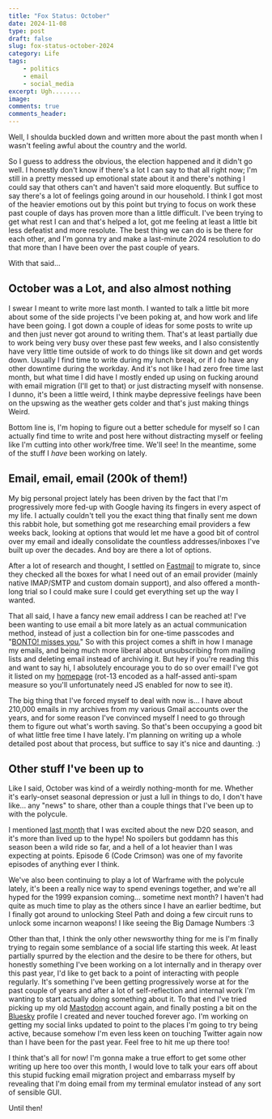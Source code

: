 ```yaml
---
title: "Fox Status: October"
date: 2024-11-08
type: post
draft: false
slug: fox-status-october-2024
category: Life
tags:
    - politics
    - email
    - social_media
excerpt: Ugh........
image:
comments: true
comments_header:
---
```

Well, I shoulda buckled down and written more about the past month when I wasn't feeling awful about the country and the world.

So I guess to address the obvious, the election happened and it didn't go well. I honestly don't know if there's a lot I can say to that all right now; I'm still in a pretty messed up emotional state about it and there's nothing I could say that others can't and haven't said more eloquently. But suffice to say there's a lot of feelings going around in our household. I think I got most of the heavier emotions out by this point but trying to focus on work these past couple of days has proven more than a little difficult. I've been trying to get what rest I can and that's helped a lot, got me feeling at least a little bit less defeatist and more resolute. The best thing we can do is be there for each other, and I'm gonna try and make a last-minute 2024 resolution to do that more than I have been over the past couple of years.

With that said...

## October was a Lot, and also almost nothing
I swear I meant to write more last month. I wanted to talk a little bit more about some of the side projects I've been poking at, and how work and life have been going. I got down a couple of ideas for some posts to write up and then just never got around to writing them. That's at least partially due to work being very busy over these past few weeks, and I also consistently have very little time outside of work to do things like sit down and get words down. Usually I find time to write during my lunch break, or if I do have any other downtime during the workday. And it's not like I had zero free time last month, but what time I did have I mostly ended up using on fucking around with email migration (I'll get to that) or just distracting myself with nonsense. I dunno, it's been a little weird, I think maybe depressive feelings have been on the upswing as the weather gets colder and that's just making things Weird.

Bottom line is, I'm hoping to figure out a better schedule for myself so I can actually find time to write and post here without distracting myself or feeling like I'm cutting into other work/free time. We'll see! In the meantime, some of the stuff I *have* been working on lately.

## Email, email, email (200k of them!)
My big personal project lately has been driven by the fact that I'm progressively more fed-up with Google having its fingers in every aspect of my life. I actually couldn't tell you the exact thing that finally sent me down this rabbit hole, but something got me researching email providers a few weeks back, looking at options that would let me have a good bit of control over my email and ideally consolidate the countless addresses/inboxes I've built up over the decades. And boy are there a lot of options.

After a lot of research and thought, I settled on [Fastmail](https://www.fastmail.com/) to migrate to, since they checked all the boxes for what I need out of an email provider (mainly native IMAP/SMTP and custom domain support), and also offered a month-long trial so I could make sure I could get everything set up the way I wanted.

That all said, I have a fancy new email address I can be reached at! I've been wanting to use email a bit more lately as an actual communication method, instead of just a collection bin for one-time passcodes and "[BONTO! misses you.](https://x.com/Smingleigh/status/1497985580013129736)" So with this project comes a shift in how I manage my emails, and being much more liberal about unsubscribing from mailing lists and deleting email instead of archiving it. But hey if you're reading this and want to say hi, I absolutely encourage you to do so over email! I've got it listed on my [homepage](/) (rot-13 encoded as a half-assed anti-spam measure so you'll unfortunately need JS enabled for now to see it).

The big thing that I've forced myself to deal with now is... I have about 210,000 emails in my archives from my various Gmail accounts over the years, and for some reason I've convinced myself I need to go through them to figure out what's worth saving. So that's been occupying a good bit of what little free time I have lately. I'm planning on writing up a whole detailed post about that process, but suffice to say it's nice and daunting. :)

## Other stuff I've been up to
Like I said, October was kind of a weirdly nothing-month for me. Whether it's early-onset seasonal depression or just a lull in things to do, I don't have like... any "news" to share, other than a couple things that I've been up to with the polycule.

I mentioned [last month](fox-status-september-2024#content-watching) that I was excited about the new D20 season, and it's more than lived up to the hype! No spoilers but goddamn has this season been a wild ride so far, and a hell of a lot heavier than I was expecting at points. Episode 6 (Code Crimson) was one of my favorite episodes of anything ever I think.

We've also been continuing to play a lot of Warframe with the polycule lately, it's been a really nice way to spend evenings together, and we're all hyped for the 1999 expansion coming... sometime next month? I haven't had quite as much time to play as the others since I have an earlier bedtime, but I finally got around to unlocking Steel Path and doing a few circuit runs to unlock some incarnon weapons! I like seeing the Big Damage Numbers :3

Other than that, I think the only other newsworthy thing for me is I'm finally trying to regain some semblance of a social life starting this week. At least partially spurred by the election and the desire to be there for others, but honestly something I've been working on a lot internally and in therapy over this past year, I'd like to get back to a point of interacting with people regularly. It's something I've been getting progressively worse at for the past couple of years and after a lot of self-reflection and internal work I'm wanting to start actually doing something about it. To that end I've tried picking up my old [Mastodon](https://yiff.life/@mervyn) account again, and finally posting a bit on the [Bluesky](https://bsky.app/profile/mervyn.online) profile I created and never touched forever ago. I'm working on getting my social links updated to point to the places I'm going to try being active, because somehow I'm even less keen on touching Twitter again now than I have been for the past year. Feel free to hit me up there too!

I think that's all for now! I'm gonna make a true effort to get some other writing up here too over this month, I would love to talk your ears off about this stupid fucking email migration project and embarrass myself by revealing that I'm doing email from my terminal emulator instead of any sort of sensible GUI.

Until then!
